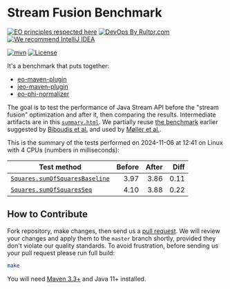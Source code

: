 # Stream Fusion Benchmark

[![EO principles respected here](https://www.elegantobjects.org/badge.svg)](https://www.elegantobjects.org)
[![DevOps By Rultor.com](http://www.rultor.com/b/objectionary/eo)](http://www.rultor.com/p/objectionary/eo)
[![We recommend IntelliJ IDEA](https://www.elegantobjects.org/intellij-idea.svg)](https://www.jetbrains.com/idea/)

[![mvn](https://github.com/objectionary/benchmark/actions/workflows/mvn.yml/badge.svg)](https://github.com/objectionary/benchmark/actions/workflows/mvn.yml)
[![License](https://img.shields.io/badge/license-MIT-green.svg)](LICENSE.txt)

It's a benchmark that puts together:

* [eo-maven-plugin](https://github.com/objectionary/eo)
* [jeo-maven-plugin](https://github.com/objectionary/jeo-maven-plugin)
* [eo-phi-normalizer](https://github.com/objectionary/eo-phi-normalizer)

The goal is to test the performance of Java Stream API before
the "stream fusion" optimization
and after it, then comparing the results. Intermediate artifacts are in this
[`summary.html`](https://www.objectionary.com/benchmark/summary.html).
We partially reuse [the benchmark](https://github.com/biboudis/clashofthelambdas)
earlier suggested by
[Biboudis et al.](https://arxiv.org/abs/1406.6631)
and used by
[Møller et al.](https://dl.acm.org/doi/abs/10.1145/3428236).

<!-- benchmark_begin -->
This is the summary of the tests performed on 2024-11-06
at 12:41 on Linux with 4 CPUs (numbers in milliseconds):

| Test method | Before | After | Diff |
| --- | --: | --: | --: |
 | [`Squares.sumOfSquaresBaseline`](https://github.com/objectionary/benchmark/blob/master/src/main/java/org/eolang/benchmark/Squares.java) | 3.97 | 3.86 | 0.11 |
 | [`Squares.sumOfSquaresSeq`](https://github.com/objectionary/benchmark/blob/master/src/main/java/org/eolang/benchmark/Squares.java) | 4.10 | 3.88 | 0.22 |
<!-- benchmark_end -->


## How to Contribute

Fork repository, make changes, then send us
a [pull request](https://www.yegor256.com/2014/04/15/github-guidelines.html).
We will review your changes and apply them to the `master` branch shortly,
provided they don't violate our quality standards. To avoid frustration,
before sending us your pull request please run full build:

```bash
make
```

You will need [Maven 3.3+](https://maven.apache.org) and Java 11+ installed.

[benchmark-gha]: https://github.com/objectionary/benchmark/actions/runs/11703738081
